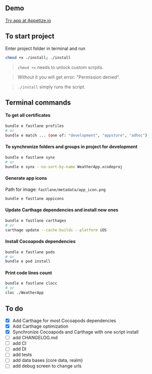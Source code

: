 ## Demo

[Try app at Appetize.io](https://appetize.io/app/j5z5kkhjuczebzqucgq1vdgvzm?device=iphone5s&scale=75&orientation=portrait&osVersion=10.3)

## To start project

Enter project folder in terminal and run

```bash
chmod +x ./install; ./install
```

> `chmod +x` needs to unlock custom scrpits.

> Without it you will get error: "Permission denied".

> `./install` simply runs the script.

## Terminal commands

#### To get all certificates

```bash
bundle e fastlane profiles
# or
bundle e match ... (one of: "development", "appstore", "adhoc")
```

#### To synchronize folders and groups in project for development

```bash
bundle e fastlane synx
# or
bundle e synx --no-sort-by-name WeatherApp.xcodeproj
```

#### Generate app icons

Path for image: `fastlane/metadata/app_icon.png`

```bash
bundle e fastlane appicons
```

#### Update Carthage dependencies and install new ones

```bash
bundle e fastlane carthages
# or
carthage update --cache-builds --platform iOS
```

#### Install Cocoapods dependencies

```bash
bundle e fastlane pods
# or
bundle e pod install
```

#### Print code lines count

```bash
bundle e fastlane clocc
# or
cloc ./WeatherApp
```

## To do

- [x] Add Carthage for most Cocoapods dependencies
- [x] Add Carthage optimization
- [x] Synchronize Cocoapods and Carthage with one script install
- [ ] add CHANGELOG.md
- [ ] add CI
- [ ] add DI
- [ ] add tests
- [ ] add data bases (core data, realm)
- [ ] add debug screen to change urls